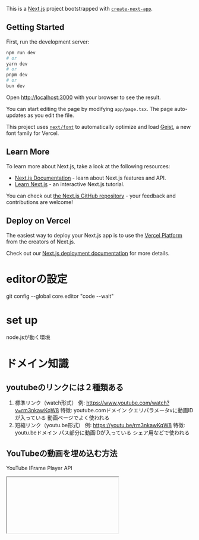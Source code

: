This is a [Next.js](https://nextjs.org) project bootstrapped with [`create-next-app`](https://nextjs.org/docs/app/api-reference/cli/create-next-app).

## Getting Started

First, run the development server:

```bash
npm run dev
# or
yarn dev
# or
pnpm dev
# or
bun dev
```

Open [http://localhost:3000](http://localhost:3000) with your browser to see the result.

You can start editing the page by modifying `app/page.tsx`. The page auto-updates as you edit the file.

This project uses [`next/font`](https://nextjs.org/docs/app/building-your-application/optimizing/fonts) to automatically optimize and load [Geist](https://vercel.com/font), a new font family for Vercel.

## Learn More

To learn more about Next.js, take a look at the following resources:

- [Next.js Documentation](https://nextjs.org/docs) - learn about Next.js features and API.
- [Learn Next.js](https://nextjs.org/learn) - an interactive Next.js tutorial.

You can check out [the Next.js GitHub repository](https://github.com/vercel/next.js) - your feedback and contributions are welcome!

## Deploy on Vercel

The easiest way to deploy your Next.js app is to use the [Vercel Platform](https://vercel.com/new?utm_medium=default-template&filter=next.js&utm_source=create-next-app&utm_campaign=create-next-app-readme) from the creators of Next.js.

Check out our [Next.js deployment documentation](https://nextjs.org/docs/app/building-your-application/deploying) for more details.

# editorの設定
git config --global core.editor "code --wait"

# set up
node.jsが動く環境

# ドメイン知識

## youtubeのリンクには２種類ある
1. 標準リンク（watch形式）
    例:
    https://www.youtube.com/watch?v=rm3nkawKqW8
    特徴:
    youtube.comドメイン
    クエリパラメータvに動画IDが入っている
    動画ページでよく使われる
2. 短縮リンク（youtu.be形式）
    例:
    https://youtu.be/rm3nkawKqW8
    特徴:
    youtu.beドメイン
    パス部分に動画IDが入っている
    シェア用などで使われる

## YouTubeの動画を埋め込む方法
YouTube IFrame Player API
<iframe>でプレイヤーを表示する